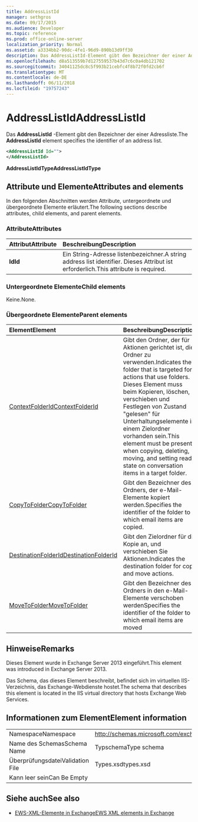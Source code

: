 ```yaml
---
title: AddressListId
manager: sethgros
ms.date: 09/17/2015
ms.audience: Developer
ms.topic: reference
ms.prod: office-online-server
localization_priority: Normal
ms.assetid: a3334bb2-90dc-4fe1-96d9-890b13d9ff30
description: Das AddressListId-Element gibt den Bezeichner der einer Adressliste.
ms.openlocfilehash: d8a513559b7d127559537b43d7c6c0a4db121702
ms.sourcegitcommit: 34041125dc8c5f993b21cebfc4f8b72f0fd2cb6f
ms.translationtype: MT
ms.contentlocale: de-DE
ms.lasthandoff: 06/11/2018
ms.locfileid: "19757243"
---
```

# <a name="addresslistid"></a><span data-ttu-id="3d967-103">AddressListId</span><span class="sxs-lookup"><span data-stu-id="3d967-103">AddressListId</span></span>

<span data-ttu-id="3d967-104">Das **AddressListId** -Element gibt den Bezeichner der einer Adressliste.</span><span class="sxs-lookup"><span data-stu-id="3d967-104">The **AddressListId** element specifies the identifier of an address list.</span></span> 
  
```XML
<AddressListId Id="">
</AddressListId>
```

 <span data-ttu-id="3d967-105">**AddressListIdType**</span><span class="sxs-lookup"><span data-stu-id="3d967-105">**AddressListIdType**</span></span>
## <a name="attributes-and-elements"></a><span data-ttu-id="3d967-106">Attribute und Elemente</span><span class="sxs-lookup"><span data-stu-id="3d967-106">Attributes and elements</span></span>

<span data-ttu-id="3d967-107">In den folgenden Abschnitten werden Attribute, untergeordnete und übergeordnete Elemente erläutert.</span><span class="sxs-lookup"><span data-stu-id="3d967-107">The following sections describe attributes, child elements, and parent elements.</span></span>
  
### <a name="attributes"></a><span data-ttu-id="3d967-108">Attribute</span><span class="sxs-lookup"><span data-stu-id="3d967-108">Attributes</span></span>

|<span data-ttu-id="3d967-109">**Attribut**</span><span class="sxs-lookup"><span data-stu-id="3d967-109">**Attribute**</span></span>|<span data-ttu-id="3d967-110">**Beschreibung**</span><span class="sxs-lookup"><span data-stu-id="3d967-110">**Description**</span></span>|
|:-----|:-----|
|<span data-ttu-id="3d967-111">**Id**</span><span class="sxs-lookup"><span data-stu-id="3d967-111">**Id**</span></span> <br/> |<span data-ttu-id="3d967-112">Ein String-Adresse listenbezeichner.</span><span class="sxs-lookup"><span data-stu-id="3d967-112">A string address list identifier.</span></span> <span data-ttu-id="3d967-113">Dieses Attribut ist erforderlich.</span><span class="sxs-lookup"><span data-stu-id="3d967-113">This attribute is required.</span></span>  <br/> |
   
### <a name="child-elements"></a><span data-ttu-id="3d967-114">Untergeordnete Elemente</span><span class="sxs-lookup"><span data-stu-id="3d967-114">Child elements</span></span>

<span data-ttu-id="3d967-115">Keine.</span><span class="sxs-lookup"><span data-stu-id="3d967-115">None.</span></span>
  
### <a name="parent-elements"></a><span data-ttu-id="3d967-116">Übergeordnete Elemente</span><span class="sxs-lookup"><span data-stu-id="3d967-116">Parent elements</span></span>

|<span data-ttu-id="3d967-117">**Element**</span><span class="sxs-lookup"><span data-stu-id="3d967-117">**Element**</span></span>|<span data-ttu-id="3d967-118">**Beschreibung**</span><span class="sxs-lookup"><span data-stu-id="3d967-118">**Description**</span></span>|
|:-----|:-----|
|[<span data-ttu-id="3d967-119">ContextFolderId</span><span class="sxs-lookup"><span data-stu-id="3d967-119">ContextFolderId</span></span>](contextfolderid.md) <br/> |<span data-ttu-id="3d967-120">Gibt den Ordner, der für Aktionen gerichtet ist, die Ordner zu verwenden.</span><span class="sxs-lookup"><span data-stu-id="3d967-120">Indicates the folder that is targeted for actions that use folders.</span></span> <span data-ttu-id="3d967-121">Dieses Element muss beim Kopieren, löschen, verschieben und Festlegen von Zustand "gelesen" für Unterhaltungselemente in einem Zielordner vorhanden sein.</span><span class="sxs-lookup"><span data-stu-id="3d967-121">This element must be present when copying, deleting, moving, and setting read state on conversation items in a target folder.</span></span>  <br/> |
|[<span data-ttu-id="3d967-122">CopyToFolder</span><span class="sxs-lookup"><span data-stu-id="3d967-122">CopyToFolder</span></span>](copytofolder.md) <br/> |<span data-ttu-id="3d967-123">Gibt den Bezeichner des Ordners, der e-Mail-Elemente kopiert werden.</span><span class="sxs-lookup"><span data-stu-id="3d967-123">Specifies the identifier of the folder to which email items are copied.</span></span>  <br/> |
|[<span data-ttu-id="3d967-124">DestinationFolderId</span><span class="sxs-lookup"><span data-stu-id="3d967-124">DestinationFolderId</span></span>](destinationfolderid.md) <br/> |<span data-ttu-id="3d967-125">Gibt den Zielordner für die Kopie an, und verschieben Sie Aktionen.</span><span class="sxs-lookup"><span data-stu-id="3d967-125">Indicates the destination folder for copy and move actions.</span></span>  <br/> |
|[<span data-ttu-id="3d967-126">MoveToFolder</span><span class="sxs-lookup"><span data-stu-id="3d967-126">MoveToFolder</span></span>](movetofolder.md) <br/> |<span data-ttu-id="3d967-127">Gibt den Bezeichner des Ordners in den e-Mail-Elemente verschoben werden</span><span class="sxs-lookup"><span data-stu-id="3d967-127">Specifies the identifier of the folder to which email items are moved</span></span>  <br/> |
   
## <a name="remarks"></a><span data-ttu-id="3d967-128">Hinweise</span><span class="sxs-lookup"><span data-stu-id="3d967-128">Remarks</span></span>

<span data-ttu-id="3d967-129">Dieses Element wurde in Exchange Server 2013 eingeführt.</span><span class="sxs-lookup"><span data-stu-id="3d967-129">This element was introduced in Exchange Server 2013.</span></span>
  
<span data-ttu-id="3d967-130">Das Schema, das dieses Element beschreibt, befindet sich im virtuellen IIS-Verzeichnis, das Exchange-Webdienste hostet.</span><span class="sxs-lookup"><span data-stu-id="3d967-130">The schema that describes this element is located in the IIS virtual directory that hosts Exchange Web Services.</span></span>
  
## <a name="element-information"></a><span data-ttu-id="3d967-131">Informationen zum Element</span><span class="sxs-lookup"><span data-stu-id="3d967-131">Element information</span></span>

|||
|:-----|:-----|
|<span data-ttu-id="3d967-132">Namespace</span><span class="sxs-lookup"><span data-stu-id="3d967-132">Namespace</span></span>  <br/> |http://schemas.microsoft.com/exchange/services/2006/types  <br/> |
|<span data-ttu-id="3d967-133">Name des Schemas</span><span class="sxs-lookup"><span data-stu-id="3d967-133">Schema Name</span></span>  <br/> |<span data-ttu-id="3d967-134">Typschema</span><span class="sxs-lookup"><span data-stu-id="3d967-134">Type schema</span></span>  <br/> |
|<span data-ttu-id="3d967-135">Überprüfungsdatei</span><span class="sxs-lookup"><span data-stu-id="3d967-135">Validation File</span></span>  <br/> |<span data-ttu-id="3d967-136">Types.xsd</span><span class="sxs-lookup"><span data-stu-id="3d967-136">types.xsd</span></span>  <br/> |
|<span data-ttu-id="3d967-137">Kann leer sein</span><span class="sxs-lookup"><span data-stu-id="3d967-137">Can Be Empty</span></span>  <br/> ||
   
## <a name="see-also"></a><span data-ttu-id="3d967-138">Siehe auch</span><span class="sxs-lookup"><span data-stu-id="3d967-138">See also</span></span>

- [<span data-ttu-id="3d967-139">EWS-XML-Elemente in Exchange</span><span class="sxs-lookup"><span data-stu-id="3d967-139">EWS XML elements in Exchange</span></span>](ews-xml-elements-in-exchange.md)

